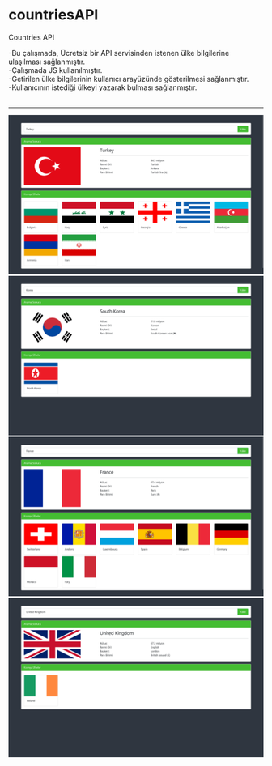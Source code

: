 # countriesAPI
Countries API<br>

-Bu çalışmada, Ücretsiz bir API servisinden istenen ülke bilgilerine ulaşılması sağlanmıştır.<br>
-Çalışmada JS kullanılmıştır.<br>
-Getirilen ülke bilgilerinin kullanıcı arayüzünde gösterilmesi sağlanmıştır.<br>
-Kullanıcının istediği ülkeyi yazarak bulması sağlanmıştır.<br><br>

<hr>

![alt text](https://github.com/ahmetmetinarslan/countriesAPI/blob/main/1%20(1).png?raw=true)<br>
![alt text](https://github.com/ahmetmetinarslan/countriesAPI/blob/main/2.png?raw=true)<br>
![alt text](https://github.com/ahmetmetinarslan/countriesAPI/blob/main/3.png?raw=true)<br>
![alt text](https://github.com/ahmetmetinarslan/countriesAPI/blob/main/4.png?raw=true)<br>




